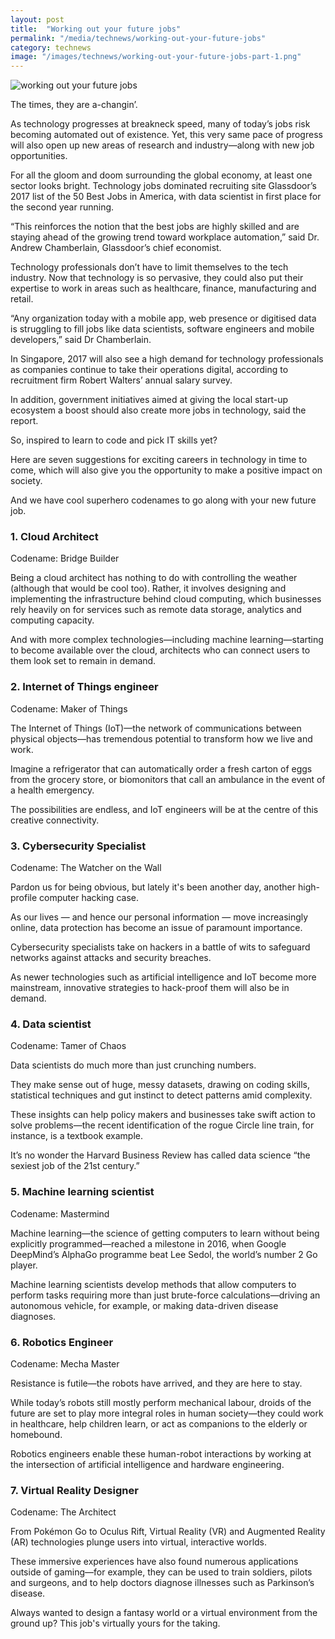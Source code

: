 ```yaml
---
layout: post
title:  "Working out your future jobs"
permalink: "/media/technews/working-out-your-future-jobs"
category: technews
image: "/images/technews/working-out-your-future-jobs-part-1.png"
---
```


![working out your future jobs]({{site.baseurl}}/images/technews/working-out-your-future-jobs-part-1.png)

The times, they are a-changin’.

As technology progresses at breakneck speed, many of today’s jobs risk becoming automated out of existence. Yet, this very same pace of progress will also open up new areas of research and industry—along with new job opportunities.

For all the gloom and doom surrounding the global economy, at least one sector looks bright. Technology jobs dominated recruiting site Glassdoor’s 2017 list of the 50 Best Jobs in America, with data scientist in first place for the second year running.

“This reinforces the notion that the best jobs are highly skilled and are staying ahead of the growing trend toward workplace automation,” said Dr. Andrew Chamberlain, Glassdoor’s chief economist.

Technology professionals don’t have to limit themselves to the tech industry. Now that technology is so pervasive, they could also put their expertise to work in areas such as healthcare, finance, manufacturing and retail.

“Any organization today with a mobile app, web presence or digitised data is struggling to fill jobs like data scientists, software engineers and mobile developers,” said Dr Chamberlain.

In Singapore, 2017 will also see a high demand for technology professionals as companies continue to take their operations digital, according to recruitment firm Robert Walters’ annual salary survey.

In addition, government initiatives aimed at giving the local start-up ecosystem a boost should also create more jobs in technology, said the report.

So, inspired to learn to code and pick IT skills yet?

Here are seven suggestions for exciting careers in technology in time to come, which will also give you the opportunity to make a positive impact on society.

And we have cool superhero codenames to go along with your new future job.

### **1. Cloud Architect**
Codename: Bridge Builder

Being a cloud architect has nothing to do with controlling the weather (although that would be cool too). Rather, it involves designing and implementing the infrastructure behind cloud computing, which businesses rely heavily on for services such as remote data storage, analytics and computing capacity.

And with more complex technologies—including machine learning—starting to become available over the cloud, architects who can connect users to them look set to remain in demand.  

### **2. Internet of Things engineer**
Codename: Maker of Things

The Internet of Things (IoT)—the network of communications between physical objects—has tremendous potential to transform how we live and work.

Imagine a refrigerator that can automatically order a fresh carton of eggs from the grocery store, or biomonitors that call an ambulance in the event of a health emergency.

The possibilities are endless, and IoT engineers will be at the centre of this creative connectivity.

### **3. Cybersecurity Specialist**
Codename: The Watcher on the Wall

Pardon us for being obvious, but lately it's been another day, another high-profile computer hacking case.

As our lives — and hence our personal information — move increasingly online, data protection has become an issue of paramount importance.

Cybersecurity specialists take on hackers in a battle of wits to safeguard networks against attacks and security breaches.

As newer technologies such as artificial intelligence and IoT become more mainstream, innovative strategies to hack-proof them will also be in demand.

### **4. Data scientist**
Codename: Tamer of Chaos

Data scientists do much more than just crunching numbers.

They make sense out of huge, messy datasets, drawing on coding skills, statistical techniques and gut instinct to detect patterns amid complexity.

These insights can help policy makers and businesses take swift action to solve problems—the recent identification of the rogue Circle line train, for instance, is a textbook example.

It’s no wonder the Harvard Business Review has called data science “the sexiest job of the 21st century.”  

### **5. Machine learning scientist**
Codename: Mastermind

Machine learning—the science of getting computers to learn without being explicitly programmed—reached a milestone in 2016, when Google DeepMind’s AlphaGo programme beat Lee Sedol, the world’s number 2 Go player.

Machine learning scientists develop methods that allow computers to perform tasks requiring more than just brute-force calculations—driving an autonomous vehicle, for example, or making data-driven disease diagnoses.

### **6. Robotics Engineer**
Codename: Mecha Master

Resistance is futile—the robots have arrived, and they are here to stay.

While today’s robots still mostly perform mechanical labour, droids of the future are set to play more integral roles in human society—they could work in healthcare, help children learn, or act as companions to the elderly or homebound.

Robotics engineers enable these human-robot interactions by working at the intersection of artificial intelligence and hardware engineering.

### **7. Virtual Reality Designer**
Codename: The Architect

From Pokémon Go to Oculus Rift, Virtual Reality (VR) and Augmented Reality (AR) technologies plunge users into virtual, interactive worlds.

These immersive experiences have also found numerous applications outside of gaming—for example, they can be used to train soldiers, pilots and surgeons, and to help doctors diagnose illnesses such as Parkinson’s disease.

Always wanted to design a fantasy world or a virtual environment from the ground up? This job's virtually yours for the taking.  
